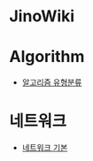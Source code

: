 # JinoWiki

# Algorithm

- [알고리즘 유형분류](https://github.com/wlsgh7608/JinoWiki/tree/main/algorithm)

# 네트워크

- [네트워크 기본](https://github.com/wlsgh7608/JinoWiki/blob/main/network/%EB%84%A4%ED%8A%B8%EC%9B%8C%ED%81%AC%20%EA%B8%B0%EB%B3%B8.md)
